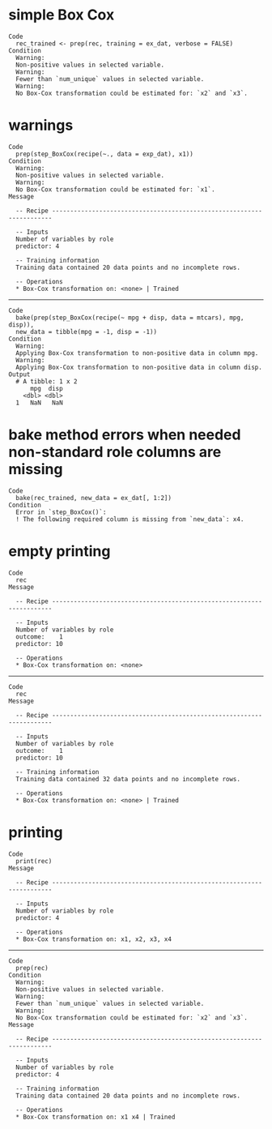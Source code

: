 # simple Box Cox

    Code
      rec_trained <- prep(rec, training = ex_dat, verbose = FALSE)
    Condition
      Warning:
      Non-positive values in selected variable.
      Warning:
      Fewer than `num_unique` values in selected variable.
      Warning:
      No Box-Cox transformation could be estimated for: `x2` and `x3`.

# warnings

    Code
      prep(step_BoxCox(recipe(~., data = exp_dat), x1))
    Condition
      Warning:
      Non-positive values in selected variable.
      Warning:
      No Box-Cox transformation could be estimated for: `x1`.
    Message
      
      -- Recipe ----------------------------------------------------------------------
      
      -- Inputs 
      Number of variables by role
      predictor: 4
      
      -- Training information 
      Training data contained 20 data points and no incomplete rows.
      
      -- Operations 
      * Box-Cox transformation on: <none> | Trained

---

    Code
      bake(prep(step_BoxCox(recipe(~ mpg + disp, data = mtcars), mpg, disp)),
      new_data = tibble(mpg = -1, disp = -1))
    Condition
      Warning:
      Applying Box-Cox transformation to non-positive data in column mpg.
      Warning:
      Applying Box-Cox transformation to non-positive data in column disp.
    Output
      # A tibble: 1 x 2
          mpg  disp
        <dbl> <dbl>
      1   NaN   NaN

# bake method errors when needed non-standard role columns are missing

    Code
      bake(rec_trained, new_data = ex_dat[, 1:2])
    Condition
      Error in `step_BoxCox()`:
      ! The following required column is missing from `new_data`: x4.

# empty printing

    Code
      rec
    Message
      
      -- Recipe ----------------------------------------------------------------------
      
      -- Inputs 
      Number of variables by role
      outcome:    1
      predictor: 10
      
      -- Operations 
      * Box-Cox transformation on: <none>

---

    Code
      rec
    Message
      
      -- Recipe ----------------------------------------------------------------------
      
      -- Inputs 
      Number of variables by role
      outcome:    1
      predictor: 10
      
      -- Training information 
      Training data contained 32 data points and no incomplete rows.
      
      -- Operations 
      * Box-Cox transformation on: <none> | Trained

# printing

    Code
      print(rec)
    Message
      
      -- Recipe ----------------------------------------------------------------------
      
      -- Inputs 
      Number of variables by role
      predictor: 4
      
      -- Operations 
      * Box-Cox transformation on: x1, x2, x3, x4

---

    Code
      prep(rec)
    Condition
      Warning:
      Non-positive values in selected variable.
      Warning:
      Fewer than `num_unique` values in selected variable.
      Warning:
      No Box-Cox transformation could be estimated for: `x2` and `x3`.
    Message
      
      -- Recipe ----------------------------------------------------------------------
      
      -- Inputs 
      Number of variables by role
      predictor: 4
      
      -- Training information 
      Training data contained 20 data points and no incomplete rows.
      
      -- Operations 
      * Box-Cox transformation on: x1 x4 | Trained

